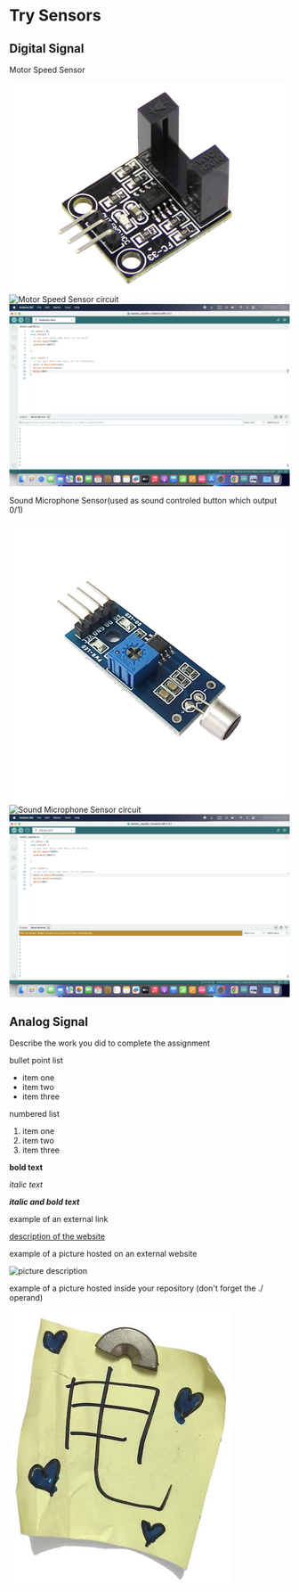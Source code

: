 # Try Sensors

## Digital Signal
Motor Speed Sensor

![Motor Speed Sensor Photo](images/MotorSpeedSensor.jpg)
![Motor Speed Sensor circuit](images/MotorUsage.HEIC)
![Motor Speed Sensor Output](images/Motor.png)


Sound Microphone Sensor(used as sound controled button which output 0/1)

![Sound Microphone Sensor Photo](images/SoundMicrophoneSensor.jpg)
![Sound Microphone Sensor circuit](images/Sound1Usage.HEIC)
![Sound Microphone Sensor Output](images/Sound1.png)

## Analog Signal
Describe the work you did to complete the assignment

bullet point list
* item one
* item two
* item three

numbered list
1. item one
2. item two
3. item three

**bold text**

*italic text*

***italic and bold text***

example of an external link

[description of the website](https://www.https://www.example.com/)

example of a picture hosted on an external website

![picture description](https://djmag.com/sites/default/files/storyimages/Clara_Rockmore.jpg)

example of a picture hosted inside your repository (don't forget the ./ operand)

![picture description](./images/example.jpg)
